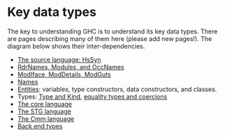 # Key data types


The key to understanding GHC is to understand its key data types.  There are pages describing many of them here (please add new pages!).  The diagram below shows their inter-dependencies.

- [The source language: HsSyn](commentary/compiler/hs-syn-type)
- [RdrNames, Modules, and OccNames](commentary/compiler/rdr-name-type)
- [ModIface, ModDetails, ModGuts](commentary/compiler/module-types)
- [Names](commentary/compiler/name-type)
- [Entities](commentary/compiler/entity-types): variables, type constructors, data constructors, and classes.
- Types: [Type and Kind](commentary/compiler/type-type), [equality types and coercions](commentary/compiler/fc)
- [The core language](commentary/compiler/core-syn-type)
- [The STG language](commentary/compiler/stg-syn-type)
- [The Cmm language](commentary/compiler/cmm-type)
- [Back end types](commentary/compiler/back-end-types)

[](/trac/ghc/attachment/wiki/Commentary/Compiler/KeyDataTypes/types.png)